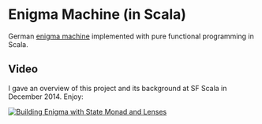 # Enigma Machine (in Scala)

German [enigma machine](http://en.wikipedia.org/wiki/Enigma_machine) implemented with pure functional programming in Scala.

## Video

I gave an overview of this project and its background at SF Scala in December 2014. Enjoy:

[![Building Enigma with State Monad and Lenses](http://img.youtube.com/vi/34gszmAM4VQ/0.jpg)](https://youtu.be/34gszmAM4VQ?t=35s "Building Enigma with State Monad and Lenses")
